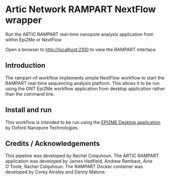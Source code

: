 # Artic Network RAMPART NextFlow wrapper

Run the ARTIC RAMPART real-time nanopore analysis application from within Epi2Me or NextFlow

Open a browser to [http://localhost:2100](http://localhost:2100) to view the RAMPART interface.

## Introduction

The rampart-nf workflow implements simple NextFlow workflow to start the RAMPART real-time
sequencing analysis platform. This allows it to be run using the ONT Epi2Me workflow application
from desktop application rather than the command line.


## Install and run

This workflow is intended to be run using the
[EPI2ME Desktop application](https://labs.epi2me.io/downloads/) by Oxford Nanopore Technologies.

## Credits / Acknowledgements

This pipeline was developed by Rachel Colquhoun.
The ARTIC RAMPART application was developed by James Hadfield, Andrew Rambaut, Áine O'Toole, Rachel Colquhoun.
The RAMPART Docker container was developed by Corey Ainsley and Danny Malone.

